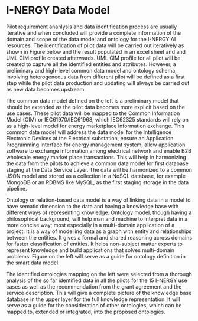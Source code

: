 # I-NERGY Data Model

Pilot requirement ananlysis and data identification process are usually iterative and when concluded will provide a complete information of the domain and scope of the data model and ontology for the I-NERGY AI resources. The identification of pilot data will be carried out iteratively as shown in Figure below and the result populated in an excel sheet and and UML CIM profile created afterwards. UML CIM profile for all pilot will be created to capture all the identified entities and attributes. However, a preliminary and high-level common data model and ontology schema, involving heterogeneous data from different pilot will be defined as a first step while the pilot data production and updating will always be carried out as new data becomes upstream.


The common data model defined on the left is a preliminary model that should be extended as the pilot data becomes more explicit based on the use cases. These pilot data will be mapped to the Common Information Model (CIM) or IEC61970/IEC61968, which IEC62325 standards will rely on as a high-level model for energy marketplace information exchange. This common data model will address the data model for the Intelligence Electronic Devices at the Electrical substation, ensure an Application Programming Interface for energy management system, allow application software to exchange information among electrical network and enable B2B wholesale energy market place transactions. This will help in harmonizing the data from the pilots to achieve a common data model for first database staging at the Data Service Layer.
The data will be harmonized to a common JSON model and stored as a collection in a NoSQL database, for example MongoDB or an RDBMS like MySQL, as the first staging storage in the data pipeline.


Ontology or relation-based data model is a way of linking data in a model to have sematic dimension to the data and having a knowledge base with different ways of representing knowledge. Ontology model, though having a philosophical background, will help man and machine to interpret data in a more concise way; most especially in a multi-domain application of a project. It is a way of modelling data as a graph with entity and relationships between the entities. It gives a formal and shared reasoning across domains for faster classification of entities. It helps non-subject matter experts to represent knowledge and build applications that solves multi-domain problems. Figure on the left will serve as a guide for ontology definition in the smart data model.

The identified ontologies mapping on the left were selected from a thorough analysis of the so far identified data in all the pilots for the 15 I-NERGY use cases as well as the recommendation from the grant agreement and the service description. This will give a complete picture of the knowledge base database in the upper layer for the full knowledge representation. It will serve as a guide for the consideration of other ontologies, which can be mapped to, extended or integrated, into the proposed ontologies. 



